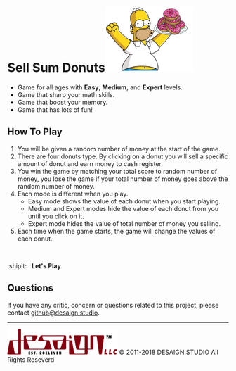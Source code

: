 # Sell Sum Donuts<img src="/assets/images/heroImg.png" alt="sellSumDonuts" width="200px"/>

- Game for all ages with **Easy**, **Medium**, and **Expert** levels.
- Game that sharp your math skills.
- Game that boost your memory.
- Game that has lots of fun!

## How To Play

1. You will be given a random number of money at the start of the game.
2. There are four donuts type. By clicking on a donut you will sell a specific amount of donut and earn money to cash register.
3. You win the game by matching your total score to random number of money, you lose the game if your total number of money goes above the random number of money.
4. Each mode is different when you play.
    - Easy mode shows the value of each donut when you start playing.
    - Medium and Expert modes hide the value of each donut from you until you click on it.
    - Expert mode hides the value of total number of money you selling.
5. Each time when the game starts, the game will change the values of each donut.

<br/>

:shipit: &#160; **<a href="https://kratuvwxyz.github.io/sellSumDonuts/#" target="_blank" style="text-decoration:none;">Let's Play</a>**

## Questions
If you have any critic, concern or questions related to this project, please contact <a href="mailto:github@desaign.studio?Subject=Sell Sum Donuts at Github">github@desaign.studio</a>.

<hr/>

<img src="/assets/images/DESAIGNLLC.svg" alt="DESAIGN LLC" width="250px"/> &copy; 2011-2018 <a href="http://desaign.studio" target="_blank" style="text-decoration:none;">DESAIGN.STUDIO</a> All Rights Reseverd
